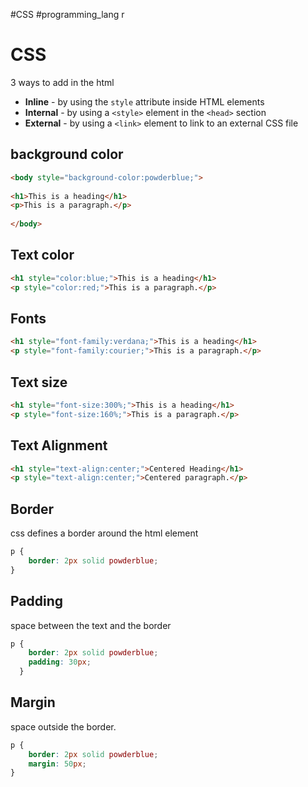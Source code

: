 #CSS #programming_lang r    

# CSS
3 ways to add in the html
-   **Inline** - by using the `style` attribute inside HTML elements
-   **Internal** - by using a `<style>` element in the `<head>` section
-   **External** - by using a `<link>` element to link to an external CSS file

## background color
```Html
<body style="background-color:powderblue;">  
  
<h1>This is a heading</h1>  
<p>This is a paragraph.</p>  
  
</body>
```

## Text color
```html
<h1 style="color:blue;">This is a heading</h1>  
<p style="color:red;">This is a paragraph.</p>
```

## Fonts
```html
<h1 style="font-family:verdana;">This is a heading</h1>  
<p style="font-family:courier;">This is a paragraph.</p>
```

## Text size
```html
<h1 style="font-size:300%;">This is a heading</h1>  
<p style="font-size:160%;">This is a paragraph.</p>
```
## Text Alignment
```html
<h1 style="text-align:center;">Centered Heading</h1>  
<p style="text-align:center;">Centered paragraph.</p>
```

##  Border
css defines a border around the html element
```css
p {  
	border: 2px solid powderblue;
}
```

##  Padding
space between the text and the border

```css
p {  
	border: 2px solid powderblue;  
	padding: 30px;
  }
```

##  Margin
  
space outside the border.

```css
p {  
	border: 2px solid powderblue;  
	margin: 50px;
}
```
